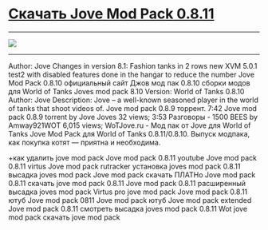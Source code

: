 # [Скачать Jove Mod Pack 0.8.11](http://shotcar.ru/?r=3305&a&t&q=Jove%20Mod%20Pack%200.8.11)

***
[![](http://s7.hostingkartinok.com/uploads/images/2014/02/ca66dcc51672859eeb093c9c502752a9.jpg)](http://shotcar.ru/?r=3305&a&t&q=Jove%20Mod%20Pack%200.8.11)
***

Author: Jove Changes in version 8.1: Fashion tanks in 2 rows new XVM 5.0.1 test2 with disabled features done in the hangar to reduce the number Jove Mod Pack 0.8.10 официальный сайт Джов мод пак 0.8.10 сборки модов для World of Tanks Joves mod pack 8.10 Version: World of Tanks 0.8.10 Author: Jove Description: Jove – a well-known seasoned player in the world of tanks that shoot videos of. Jove mod pack 0.8.9 торрент. 7:42 Jove mod pack 0.8.9 torrent by Jove Joves 32 views; 3:53 Разговоры - 1500 BEES by Amway921WOT 6,015 views; WoTJove.ru - Мод пак от Jove для World of Tanks Jove Mod Pack для World of Tanks 0.8.11/0.8.10. Выпуск модпака, как покупка котят — приятна и необходима.




+как удалить jove mod pack Jove mod pack 0.8.11 youtube Jove mod pack 0.8.11 virtus Jove mod pack rutracker установка joves mod pack 0.8.11 высадка joves mod pack Jove mod pack скачать ПЛАТНо Jove mod pack 0.8.11 скачать jove mod pack 0.8.11 Jove mod pack 0.8.11 расширенный высадка joves mod pack Virtus pro jove mod pack Jove mod pack 0.8.11 ютуб Jove mod pack 0811 Jove mod pack ютуб Jove mod pack extended Jove mod pack 0.8.11 смотреть высадка joves mod pack 0.8.11 Wot jove mod pack скачать jove mod pack